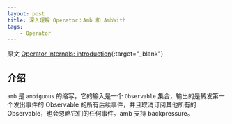 ```yaml
---
layout: post
title: 深入理解 Operator：Amb 和 AmbWith
tags:
    - Operator
---
```


原文 [Operator internals: introduction](http://akarnokd.blogspot.com/2015/10/operator-internals-amb-ambwith.html){:target="_blank"}

## 介绍

`amb` 是 `ambiguous` 的缩写，它的输入是一个 `Observable` 集合，输出的是转发第一个发出事件的 Observable 的所有后续事件，并且取消订阅其他所有的 Observable，也会忽略它们的任何事件。amb 支持 backpressure。


